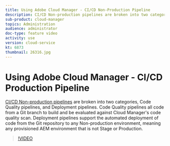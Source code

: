 ```yaml
---
title: Using Adobe Cloud Manager - CI/CD Non-Production Pipeline
description: CI/CD Non-production pipelines are broken into two categories, Code Quality pipelines, and Deployment pipelines. Code Quality pipelines all code from a Git branch to build and be evaluated against Cloud Manager's code quality scan. Deployment pipelines support the automated deployment of code from the Git repository to any Non-production environment, meaning any provisioned AEM environment that is not Stage or Production.
sub-product: cloud-manager
topics: Administration
audience: administrator
doc-type: feature video
activity: use
version: cloud-service
kt: 6873
thumbnail: 26316.jpg
---
```


# Using Adobe Cloud Manager - CI/CD Production Pipeline

[CI/CD Non-production pipelines](https://experienceleague.adobe.com/docs/experience-manager-cloud-manager/using/how-to-use/configuring-pipeline.html?lang=en#non-production-%26-code-quality-only-pipelines) are broken into two categories, Code Quality pipelines, and Deployment pipelines. Code Quality pipelines all code from a Git branch to build and be evaluated against Cloud Manager's code quality scan. Deployment pipelines support the automated deployment of code from the Git repository to any Non-production environment, meaning any provisioned AEM environment that is not Stage or Production.

>[!VIDEO](https://video.tv.adobe.com/v/26316/?quality=12&learn=on)
